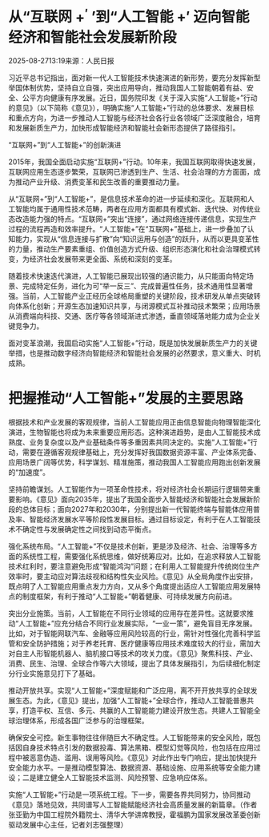 # 从“互联网 $+ ^ { \prime }$ ’到“人工智能 $+ \prime$ 迈向智能经济和智能社会发展新阶段

2025-08-2713:19来源：人民日报

习近平总书记指出，面对新一代人工智能技术快速演进的新形势，要充分发挥新型举国体制优势，坚持自立自强，突出应用导向，推动我国人工智能朝着有益、安全、公平方向健康有序发展。近日，国务院印发《关于深入实施“人工智能+”行动的意见》（以下简称《意见》），明确实施“人工智能+”行动的总体要求、发展目标和重点方向，为进一步推动人工智能与经济社会各行业各领域广泛深度融合，培育和发展新质生产力，加快形成智能经济和智能社会新形态提供了路径指引。

“互联网+”到“人工智能+”的创新演进

2015年，我国全面启动实施“互联网+”行动。10年来，我国互联网取得快速发展，互联网应用生态逐步繁荣，互联网已渗透到生产、生活、社会治理的方方面面，成为推动产业升级、消费变革和民生改善的重要推动力量。

从“互联网+”到“人工智能+”，是信息技术革命的进一步延续和深化。互联网和人工智能均属于通用性技术范畴，两者在应用方面都具有模式新、迭代快、对传统业态改造能力强的特点。“互联网+”突出“连接”，通过网络连接传递信息，实现生产过程的流程再造和效率提升。“人工智能+”在“互联网+”基础上，进一步叠加了认知能力，实现从“信息连接与扩散”向“知识运用与创造”的跃升，从而以更具变革性的力量，推动生产要素重组、价值创造方式升级、组织形态演化和社会治理模式转变，为经济社会发展带来更全面、系统和深刻的变革。

随着技术快速迭代演进，人工智能已展现出较强的通识能力，从只能面向特定场景、完成特定任务，进化为可“举一反三”、完成普遍性任务，技术通用性显著增强。当前，人工智能产业正经历全球格局重塑的关键阶段，技术研发从单点突破转向体系化创新；开源生态加速知识共享，与闭源模式互补推动技术繁荣；应用场景从消费端向科技、交通、医疗等各领域渐进式渗透，垂直领域落地能力成为企业关键竞争力。

面对变革浪潮，我国启动实施“人工智能+”行动，既是加快发展新质生产力的关键举措，也是推动数字经济向智能经济和智能社会发展的必然要求，意义重大、时机成熟。

# 把握推动“人工智能+”发展的主要思路

根据技术和产业发展的客观规律，当前人工智能应用正由信息智能向物理智能深化演进，生物智能也将成为未来重要应用形态。这种演进趋势，是由人工智能技术成熟度、业务复杂度以及产业基础条件等多重因素共同决定的。实施“人工智能+”行动，需要在遵循客观规律基础上，充分发挥好我国数据资源丰富、产业体系完备、应用场景广阔等优势，科学谋划、精准施策，推动我国人工智能应用跑出创新发展的“加速度”。

坚持前瞻谋划。人工智能作为一项革命性技术，将对经济社会长期运行逻辑带来重要影响。《意见》面向2035年，提出了我国全面步入智能经济和智能社会发展新阶段的总体目标；面向2027年和2030年，分别提出新一代智能终端与智能体应用普及率、智能经济发展水平等阶段性发展目标。通过目标设定，有利于在人工智能技术不确定性与发展确定性之间找到动态平衡点。

强化系统布局。“人工智能+”不仅是技术创新，更是涉及经济、社会、治理等多方面的系统性工程，需要强化系统思维，做好统筹应对。比如，在追求释放人工智能技术红利时，要注意避免形成“智能鸿沟”问题；在利用人工智能提升传统岗位生产效率时，要主动应对算法歧视和结构性失业风险。《意见》从全局角度作出安排，既点明了人工智能应用重点发力方向，又从多个角度提出适应人工智能应用发展特点的制度框架，有利于推动“人工智能+”朝着健康、可持续发展方向前进。

突出分业施策。当前，人工智能在不同行业领域的应用存在差异性。这就要求推动“人工智能+”应充分结合不同行业发展实际，“一业一策”，避免盲目无序发展。比如，对于智能网联汽车、金融等应用风险较高的行业，需针对性强化完善科学监管和安全防护措施；对于养老托育、医疗健康等应用技术难度较大的行业，需加大对自主人形智能机器人、脑机接口等技术的攻关力度。《意见》聚焦科技、产业、消费、民生、治理、全球合作等六大领域，提出了具体发展指引，为后续细化制定分行业实施意见打下了基础。

推动开放共享。实现“人工智能+”深度赋能和广泛应用，离不开开放共享的全球发展生态。为此，《意见》提出，加强“人工智能+”全球合作，推动人工智能普惠共享，打造平权、互信、多元、共赢的人工智能能力建设开放生态。共建人工智能全球治理体系，形成各国广泛参与的治理框架。

确保安全可控。新生事物往往伴随巨大不确定性。人工智能带来的安全风险，既包括因自身技术特点引发的数据投毒、算法黑箱、模型幻觉等风险，也包括在应用过程中被恶意伪造、滥用、误用等风险。《意见》对此作出专门响应，提出加快提升安全能力水平。一是推动模型算法、数据资源、基础设施、应用系统等安全能力建设；二是建立健全人工智能技术监测、风险预警、应急响应体系。

实施“人工智能+”行动是一项系统工程。下一步，需要各界共同努力，协同推动《意见》落地见效，共同谱写人工智能赋能经济社会高质量发展的新篇章。（作者张亚勤为中国工程院外籍院士、清华大学讲席教授，霍福鹏为国家发展改革委创新驱动发展中心主任，记者刘志强整理）